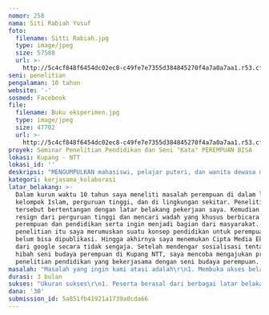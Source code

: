 ```yaml
---
nomor: 258
nama: Siti Rabiah Yusuf
foto:
  filename: Sitti Rabiah.jpg
  type: image/jpeg
  size: 57588
  url: >-
    http://5c4cf848f6454dc02ec8-c49fe7e7355d384845270f4a7a0a7aa1.r53.cf2.rackcdn.com/269e055e-a03b-47bf-9dce-4fea11c5b51d/Sitti%20Rabiah.jpg
seni: penelitian
pengalaman: 10 tahun
website: '-'
sosmed: Facebook
file:
  filename: Buku eksperimen.jpg
  type: image/jpeg
  size: 47702
  url: >-
    http://5c4cf848f6454dc02ec8-c49fe7e7355d384845270f4a7a0a7aa1.r53.cf2.rackcdn.com/9836465d-0d6a-4b13-b5d4-9a09d242360b/Buku%20eksperimen.jpg
proyek: Seminar Penelitian Pendidikan dan Seni "Kata" PEREMPUAN BISA
lokasi: Kupang - NTT
lokasi_id: ''
deskripsi: "MENGUMPULKAN mahasiswi, pelajar puteri, dan wanita dewasa menggunakan pakaian yang mempertegas jati diri sebagai seorang perempuan yang mempunyai atau menyukai suatu objek seni untuk :\r\n1. Mendapatkan pembekalan ilmu penelitian dan pendidikan holistik indonesia dalam rangkaian acara seni\r\n2.Melatih seni mengartikan \"kata\" dari dunia pendidikan\r\n3.Mengumpulkan gambar dan kata-kata sukses dari PEREMPUAN BISA\r\n4.Mendirikan akses Rumah PEREMPUAN BISA \"Seni dan Pendidikan Holistik Indonesia\" melalui stiker\r\n5.Meyakinkan bahwa perempuan mempunyai seni mendidik generasi bangsa khusus perempuan sehingga diperlukan ide dari perempuan untuk membuat perangkat pendidikan ilmiah yang menyatu dengan seni kebudayaan perempuan untuk diturunkan kepada generasi perempuan \r\n6.Meyakinkan bahwa perempuan dapat berfilsafat\r\n\r\nOleh karena itu,\r\nsecara teknis yang kami lakukan adalah \r\n1. Membentuk manajemen dan persiapan\r\n2.Menyebarkan informasi, berkunjung ke lembaga pendidikan sasaran, kelompok PKK dan survey penggerak seni budaya perempuan \r\n3.Menata ruangan seminar dengan memajang contoh foto, lukisan, benda dan kata-kata sukses dari PEREMPUAN BISA \r\n4.Mengundang pelaku seni budaya perempuan dan generasi perempuan tampil dalam acara tersebut\r\n5.Membuat album \"Picture N Pen\" PEREMPUAN BISA\r\n\r\nRencana Seminar diadakan pada Bulan Oktober 2018\r\nPada bulan tersebut terdapat hari penting bahwa PEREMPUAN BISA Sesakti PANCASILA dan Seutuh Kalimat Sumpah Pemuda"
kategori: kerjasama_kolaborasi
latar_belakang: >-
  Dalam kurun waktu 10 tahun saya meneliti masalah perempuan di dalam lima
  kelompok Islam, perguruan tinggi, dan di lingkungan sekitar. Penelitian
  tersebut bertentangan dengan latar belakang pekerjaan saya. Kemudian saya
  resign dari perguruan tinggi dan mencari wadah yang khusus berbicara tentang
  perempuan dan pendidikan serta ingin menjadi bagian dari masyarakat. Dari
  penelitian itu saya merumuskan suatu konsep pendidikan untuk perempuan namun
  belum bisa dipublikasi. Hingga akhirnya saya menemukan Cipta Media Ekspresi
  dari google secara tidak sengaja. Setelah mendengar sosialisasi tentang dana
  hibah seni budaya perempuan di Kupang NTT, saya mencoba mengajukan proyek
  penelitian pendidikan yang bekerjasama dengan seni budaya perempuan.
masalah: "Masalah yang ingin kami atasi adalah\r\n1. Membuka akses belajar penelitian bagi mahasiswi untuk mengurangi bisnis jual beli skripsi antara dosen dan mahasiswi\r\n2.Membuka akses belajar penelitian bagi pelajar puteri dari sekolah yang kurang dapat dijangkau untuk mengikuti ajang karya tulis ilmiah\r\n3.Membuka akses kerjasama antara penulis ilmiah dengan seni kebudayaan perempuan untuk mengurangi buku-buku ilmiah yang tidak berpihak kepada perempuan\r\n4.Membuka akses lebih luas bahwa PEREMPUAN BISA\r\n5.Mengoreksi pernyataan - pernyataan suatu paham yang melemahkan peran perempuan\r\n6.Membuka kerjasama antara pendidikan dan seni bagi perempuan \r\n\r\nSecara keseluruhan tema yang diangkat adalah \"Penyatuan antara Pendidikan dan Seni Terhadap Perempuan\"\r\n"
durasi: 3 bulan
sukses: "Ukuran sukses\r\n1. Peserta berasal dari berbagai latar belakang pendidikan dan usia\r\n2.Membuat album \"picture N pen\" PEREMPUAN BISA yaitu gambar  atau foto beserta kata-kata sukses\r\n3.Berhasil membuka akses antara pelaku pendidikan dan seni bagi perempuan\r\n3.Acara berjalan sesuai dengan rencana"
dana: '30'
submission_id: 5a851fb41921a1739a0cda66
---
```

